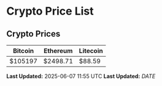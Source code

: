 # Crypto Price List

## Crypto Prices
| Bitcoin | Ethereum | Litecoin |
| ------- | -------- | -------- |
| $105197 | $2498.71 | $88.59 |
**Last Updated:** 2025-06-07 11:55 UTC
**Last Updated:** $DATE$

